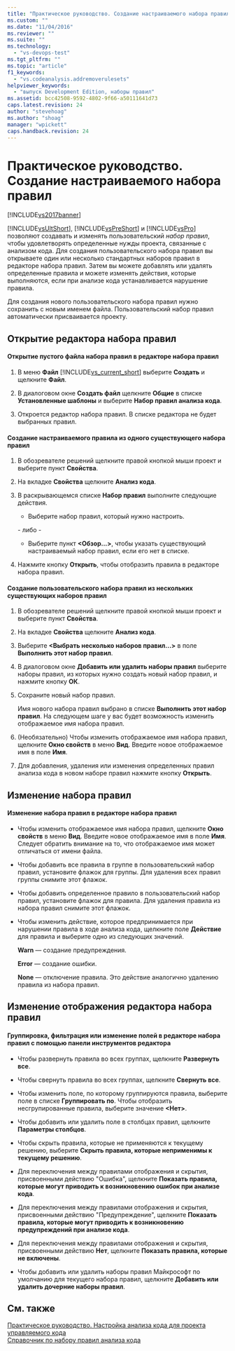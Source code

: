 ```yaml
---
title: "Практическое руководство. Создание настраиваемого набора правил | Microsoft Docs"
ms.custom: ""
ms.date: "11/04/2016"
ms.reviewer: ""
ms.suite: ""
ms.technology: 
  - "vs-devops-test"
ms.tgt_pltfrm: ""
ms.topic: "article"
f1_keywords: 
  - "vs.codeanalysis.addremoverulesets"
helpviewer_keywords: 
  - "выпуск Development Edition, наборы правил"
ms.assetid: bcc42508-9592-4802-9f66-a50111641d73
caps.latest.revision: 24
author: "stevehoag"
ms.author: "shoag"
manager: "wpickett"
caps.handback.revision: 24
---
```

# Практическое руководство. Создание настраиваемого набора правил
[!INCLUDE[vs2017banner](../code-quality/includes/vs2017banner.md)]

[!INCLUDE[vsUltShort](../code-quality/includes/vsultshort_md.md)], [!INCLUDE[vsPreShort](../code-quality/includes/vspreshort_md.md)] и [!INCLUDE[vsPro](../code-quality/includes/vspro_md.md)] позволяют создавать и изменять пользовательский *набор правил*, чтобы удовлетворять определенные нужды проекта, связанные с анализом кода.  Для создания пользовательского набора правил вы открываете один или несколько стандартных наборов правил в редакторе набора правил.  Затем вы можете добавлять или удалять определенные правила и можете изменять действия, которые выполняются, если при анализе кода устанавливается нарушение правила.  
  
 Для создания нового пользовательского набора правил нужно сохранить с новым именем файла.  Пользовательский набор правил автоматически присваивается проекту.  
  
## Открытие редактора набора правил  
  
#### Открытие пустого файла набора правил в редакторе набора правил  
  
1.  В меню **Файл** [!INCLUDE[vs_current_short](../code-quality/includes/vs_current_short_md.md)] выберите **Создать** и щелкните **Файл**.  
  
2.  В диалоговом окне **Создать файл** щелкните **Общие** в списке **Установленные шаблоны** и выберите **Набор правил анализа кода**.  
  
3.  Откроется редактор набора правил.  В списке редактора не будет выбранных правил.  
  
#### Создание настраиваемого правила из одного существующего набора правил  
  
1.  В обозревателе решений щелкните правой кнопкой мыши проект и выберите пункт **Свойства**.  
  
2.  На вкладке **Свойства** щелкните **Анализ кода**.  
  
3.  В раскрывающемся списке **Набор правил** выполните следующие действия.  
  
    -   Выберите набор правил, который нужно настроить.  
  
     \- либо \-  
  
    -   Выберите пункт **\<Обзор...\>**, чтобы указать существующий настраиваемый набор правил, если его нет в списке.  
  
4.  Нажмите кнопку **Открыть**, чтобы отобразить правила в редакторе набора правил.  
  
#### Создание пользовательского набора правил из нескольких существующих наборов правил  
  
1.  В обозревателе решений щелкните правой кнопкой мыши проект и выберите пункт **Свойства**.  
  
2.  На вкладке **Свойства** щелкните **Анализ кода**.  
  
3.  Выберите **\<Выбрать несколько наборов правил...\>**  в поле **Выполнить этот набор правил**.  
  
4.  В диалоговом окне **Добавить или удалить наборы правил** выберите наборы правил, из которых нужно создать новый набор правил, и нажмите кнопку **ОК**.  
  
5.  Сохраните новый набор правил.  
  
     Имя нового набора правил выбрано в списке **Выполнить этот набор правил**.  На следующем шаге у вас будет возможность изменить отображаемое имя набора правил.  
  
6.  \(Необязательно\) Чтобы изменить отображаемое имя набора правил, щелкните **Окно свойств** в меню **Вид**.  Введите новое отображаемое имя в поле **Имя**.  
  
7.  Для добавления, удаления или изменения определенных правил анализа кода в новом наборе правил нажмите кнопку **Открыть**.  
  
## Изменение набора правил  
  
#### Изменение набора правил в редакторе набора правил  
  
-   Чтобы изменить отображаемое имя набора правил, щелкните **Окно свойств** в меню **Вид**.  Введите новое отображаемое имя в поле **Имя**.  Следует обратить внимание на то, что отображаемое имя может отличаться от имени файла.  
  
-   Чтобы добавить все правила в группе в пользовательский набор правил, установите флажок для группы.  Для удаления всех правил группы снимите этот флажок.  
  
-   Чтобы добавить определенное правило в пользовательский набор правил, установите флажок для правила.  Для удаления правила из набора правил снимите этот флажок.  
  
-   Чтобы изменить действие, которое предпринимается при нарушении правила в ходе анализа кода, щелкните поле **Действие** для правила и выберите одно из следующих значений.  
  
     **Warn** — создание предупреждения.  
  
     **Error** — создание ошибки.  
  
     **None** — отключение правила.  Это действие аналогично удалению правила из набора правил.  
  
## Изменение отображения редактора набора правил  
  
#### Группировка, фильтрация или изменение полей в редакторе набора правил с помощью панели инструментов редактора  
  
-   Чтобы развернуть правила во всех группах, щелкните **Развернуть все**.  
  
-   Чтобы свернуть правила во всех группах, щелкните **Свернуть все**.  
  
-   Чтобы изменить поле, по которому группируются правила, выберите поле в списке **Группировать по**.  Чтобы отобразить несгрупированные правила, выберите значение **\<Нет\>**.  
  
-   Чтобы добавить или удалить поле в столбцах правил, щелкните **Параметры столбцов**.  
  
-   Чтобы скрыть правила, которые не применяются к текущему решению, выберите **Скрыть правила, которые неприменимы к текущему решению**.  
  
-   Для переключения между правилами отображения и скрытия, присвоенными действию "Ошибка", щелкните **Показать правила, которые могут приводить к возникновению ошибок при анализе кода**.  
  
-   Для переключения между правилами отображения и скрытия, присвоенными действию "Предупреждение", щелкните **Показать правила, которые могут приводить к возникновению предупреждений при анализе кода**.  
  
-   Для переключения между правилами отображения и скрытия, присвоенными действию **Нет**, щелкните **Показать правила, которые не включены**.  
  
-   Чтобы добавить или удалить наборы правил Майкрософт по умолчанию для текущего набора правил, щелкните **Добавить или удалить дочерние наборы правил**.  
  
## См. также  
 [Практическое руководство. Настройка анализа кода для проекта управляемого кода](../code-quality/how-to-configure-code-analysis-for-a-managed-code-project.md)   
 [Справочник по набору правил анализа кода](../code-quality/code-analysis-rule-set-reference.md)